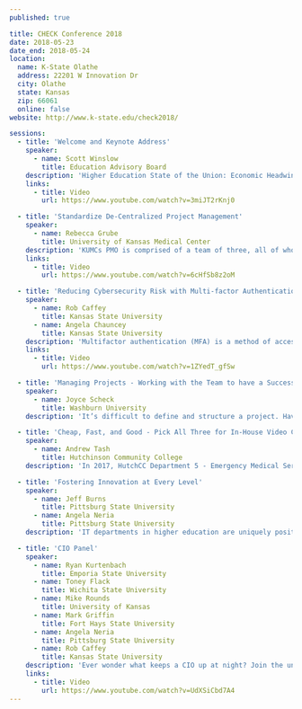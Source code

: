 ```yaml
---
published: true

title: CHECK Conference 2018
date: 2018-05-23
date_end: 2018-05-24
location:
  name: K-State Olathe
  address: 22201 W Innovation Dr
  city: Olathe
  state: Kansas
  zip: 66061
  online: false
website: http://www.k-state.edu/check2018/

sessions:
  - title: 'Welcome and Keynote Address'
    speaker:
      - name: Scott Winslow
        title: Education Advisory Board
    description: 'Higher Education State of the Union: Economic Headwinds and Campus Leaders’ Strategic Responses — The Existential Question: Can higher education continue as is? — Finding More Money: How higher education leaders are responding — IT 2020: What does this all mean for higher education IT?'
    links:
      - title: Video
        url: https://www.youtube.com/watch?v=3miJT2rKnj0

  - title: 'Standardize De-Centralized Project Management'
    speaker:
      - name: Rebecca Grube
        title: University of Kansas Medical Center
    description: 'KUMCs PMO is comprised of a team of three, all of whom are new to the PMO in 2017, and who primarily manage projects closely associated with Information Technology. Being new with new staff, I created a new PMO intranet website to communicate and advertise project management and business analysis services, including considerations pertaining to new project requests, to a wider audience at KUMC. By building relationships and providing transparency into what the PMO does, we increased our project intake by 60% in just six months. We currently manage 51 active projects in various departments, including Compliance, Facilities, Public Safety, and Research and in coordination with the University of Kansas Health System, with an average of 2.5 new project requests each week. At this rate, it is estimated that we could have up to 92 active and new projects at this time next year. With no funds to increase my staff in the near future, it is important that I find alternative means to help others innovate independently of the PMO. KUMC employs approximately 120 employees who function as Project Managers, and as such, I have created a Project Management Academy to instill project management best practices, provide guidance, share knowledge, and identify challenges and areas of need. It’s also important to help them recognize when they can be successful without the PMO and provide insight into what the PMO can do to help and when it’s beneficial, or even required, to contact us for assistance. I really focused on what I wish someone would have shared with me when I first started as a PM. Our first session happened on January 24, 2018 with 55 participants and based on the feedback I received, I consider it a success. Our next one is scheduled in April 2018.'
    links:
      - title: Video
        url: https://www.youtube.com/watch?v=6cHfSb8z2oM

  - title: 'Reducing Cybersecurity Risk with Multi-factor Authentication (MFA): Pilot Testing Duo at K-State'
    speaker:
      - name: Rob Caffey
        title: Kansas State University
      - name: Angela Chauncey
        title: Kansas State University
    description: 'Multifactor authentication (MFA) is a method of access control where an account holder must provide more than one piece of authentication  (e.g., withdrawing cash from an ATM requires an account card and a PIN). MFA increases security, reducing the ability of hackers and identity thieves to access data and computer systems. MFA also meets federal and state security requirements as well as operating standards for processes such as the Payment Card Industry(PCI). This presentation focuses on the approach and experiences for the expanded pilot of Duo, a multifactor authentication platform. Learn how we rolled out the solution over a period-of-time, measured progress and communicated with stakeholders. An overview of the project timeline and a look at successes and challenges will be shared.'
    links:
      - title: Video
        url: https://www.youtube.com/watch?v=1ZYedT_gfSw

  - title: 'Managing Projects - Working with the Team to have a Successful Project'
    speaker:
      - name: Joyce Scheck
        title: Washburn University
    description: 'It’s difficult to define and structure a project. Have you been asked to manage a project and wonder how to get a team to function/work together to accomplish the end result? Come learn tips and tricks to manage projects. It’s not all about you and your process as a Project Manager. It is all about you working with the team to devise a structure that works for your team.  We will walk through a technical project like a Red hat 7 operating system upgrade and what was involved to define project scope, task assignments, when to pull in subject-matter experts, deadlines, resources, testing and plan for the production hardware cut-over.'

  - title: 'Cheap, Fast, and Good - Pick All Three for In-House Video Content'
    speaker:
      - name: Andrew Tash
        title: Hutchinson Community College
    description: 'In 2017, HutchCC Department 5 - Emergency Medical Services instructor Jon Friesen created and implemented Light Board technology for his Canvas courses. Springboarding from this initiative, ITS and Online Education started exploring Light Board creation for use with other departments. The Digital Media Team has worked on building a Light Board from scratch documenting concerns for budget limitations, appropriate building materials, production (pre-production-post), and developing workflow for turn-key use and distributing recorded lectures for online or hybrid delivery. Learn how the lessons Hutchinson Community College uncovered can assist you in creating your own Light Board technology.'

  - title: 'Fostering Innovation at Every Level'
    speaker:
      - name: Jeff Burns
        title: Pittsburg State University
      - name: Angela Neria
        title: Pittsburg State University
    description: 'IT departments in higher education are uniquely positioned to be leaders in innovation within the field of information technology. So why do so many university IT departments get stuck in the past? Learn how one university fosters an innovative culture at every level of the IT organization. Outside threats continue to impact higher education as we know it. There are daily news articles questioning the value of higher education, condemning collegial traditions, and more. Fiscal concerns at the state and federal levels have left higher education scrambling to support legacy systems as well as attract and retain experienced and motivated IT professionals. To stay relevant in the ever-changing world that we live in, higher education must innovate.  Where better for that innovation cycle to begin than in higher education IT departments? Learn how Pittsburg State University in Pittsburg, KS made a simple choice to designate time and enthusiasm to the development of innovative ideas that support and extend the University’s mission to “provide transformational experiences for its students and community”. A simplistic design of a professional development program for the IT department’s Implementation and Development Team that included buy-in at every level, soon led to an "innovation shift" for the entire department broadening to other sectors of campus! Today, the University’s IT Strategic plan consists of a goal focused on innovation. These endeavors are measurable in many ways, but in others they are not. And its those immeasurable characteristics that may be the most rewarding: motivation, cultivation of ideas, learning from failure, attitude and outlook on our future, a shift in thinking and problem solving, and much more. Join us to learn how one simple idea, lots of enthusiasm, and patient guidance from leaders (both likely and unlikely) led our IT department to a culture of innovation!'

  - title: 'CIO Panel'
    speaker:
      - name: Ryan Kurtenbach
        title: Emporia State University
      - name: Toney Flack
        title: Wichita State University
      - name: Mike Rounds
        title: University of Kansas
      - name: Mark Griffin
        title: Fort Hays State University
      - name: Angela Neria
        title: Pittsburg State University
      - name: Rob Caffey
        title: Kansas State University
    description: 'Ever wonder what keeps a CIO up at night? Join the university CIOs for an interactive Q&A on this and other questions.'
    links:
      - title: Video
        url: https://www.youtube.com/watch?v=UdXSiCbd7A4
---
```

